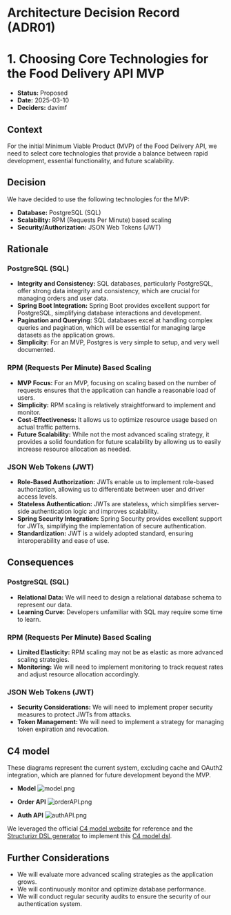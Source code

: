 # Architecture Decision Record (ADR01)

# 1. Choosing Core Technologies for the Food Delivery API MVP

* **Status:** Proposed
* **Date:** 2025-03-10
* **Deciders:** davimf

## Context

For the initial Minimum Viable Product (MVP) of the Food Delivery API, we need to select core
technologies that provide a balance between rapid development, essential functionality, and future
scalability.

## Decision

We have decided to use the following technologies for the MVP:

* **Database:** PostgreSQL (SQL)
* **Scalability:** RPM (Requests Per Minute) based scaling
* **Security/Authorization:** JSON Web Tokens (JWT)

## Rationale

### PostgreSQL (SQL)

* **Integrity and Consistency:** SQL databases, particularly PostgreSQL, offer strong data integrity
  and consistency, which are crucial for managing orders and user data.
* **Spring Boot Integration:** Spring Boot provides excellent support for PostgreSQL, simplifying
  database interactions and development.
* **Pagination and Querying:** SQL databases excel at handling complex queries and pagination, which
  will be essential for managing large datasets as the application grows.
* **Simplicity:** For an MVP, Postgres is very simple to setup, and very well documented.

### RPM (Requests Per Minute) Based Scaling

* **MVP Focus:** For an MVP, focusing on scaling based on the number of requests ensures that the
  application can handle a reasonable load of users.
* **Simplicity:** RPM scaling is relatively straightforward to implement and monitor.
* **Cost-Effectiveness:** It allows us to optimize resource usage based on actual traffic patterns.
* **Future Scalability:** While not the most advanced scaling strategy, it provides a solid
  foundation for future scalability by allowing us to easily increase resource allocation as needed.

### JSON Web Tokens (JWT)

* **Role-Based Authorization:** JWTs enable us to implement role-based authorization, allowing us to
  differentiate between user and driver access levels.
* **Stateless Authentication:** JWTs are stateless, which simplifies server-side authentication
  logic and improves scalability.
* **Spring Security Integration:** Spring Security provides excellent support for JWTs, simplifying
  the implementation of secure authentication.
* **Standardization:** JWT is a widely adopted standard, ensuring interoperability and ease of use.

## Consequences

### PostgreSQL (SQL)

* **Relational Data:** We will need to design a relational database schema to represent our data.
* **Learning Curve:** Developers unfamiliar with SQL may require some time to learn.

### RPM (Requests Per Minute) Based Scaling

* **Limited Elasticity:** RPM scaling may not be as elastic as more advanced scaling strategies.
* **Monitoring:** We will need to implement monitoring to track request rates and adjust resource
  allocation accordingly.

### JSON Web Tokens (JWT)

* **Security Considerations:** We will need to implement proper security measures to protect JWTs
  from attacks.
* **Token Management:** We will need to implement a strategy for managing token expiration and
  revocation.

## C4 model

These diagrams represent the current system, excluding cache and OAuth2 integration, which are
planned for future development beyond the MVP.

* **Model**
  ![model.png](../c4-model/exports/ADR_01/model.png)

* **Order API**
  ![orderAPI.png](../c4-model/exports/ADR_01/orderAPI.png)

* **Auth API**
  ![authAPI.png](../c4-model/exports/ADR_01/authAPI.png)

We leveraged the official [C4 model website](https://c4model.com/diagrams/example) for reference and
the [Structurizr DSL generator](https://structurizr.com/dsl) to implement
this [C4 model dsl](../c4-model/ADR_01.dsl).

## Further Considerations

* We will evaluate more advanced scaling strategies as the application grows.
* We will continuously monitor and optimize database performance.
* We will conduct regular security audits to ensure the security of our authentication system.
